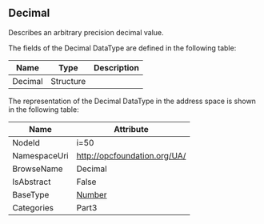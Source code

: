<!-- datatype -->
## Decimal
Describes an arbitrary precision decimal value.  
<!-- end of description -->
The fields of the Decimal DataType are defined in the following table:  

|Name|Type|Description|
|---|---|---|
|Decimal|Structure||

The representation of the Decimal DataType in the address space is shown in the following table:  

|Name|Attribute|
|---|---|
|NodeId|i=50|
|NamespaceUri|http://opcfoundation.org/UA/|
|BrowseName|Decimal|
|IsAbstract|False|
|BaseType|[Number](../../../Part3/DataTypes/Number/readme.md)|
|Categories|Part3|


